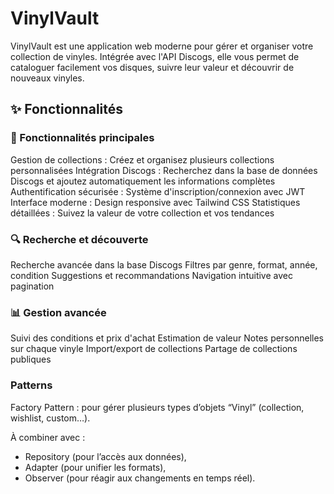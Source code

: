 # VinylVault

VinylVault est une application web moderne pour gérer et organiser votre collection de vinyles. Intégrée avec l'API Discogs, elle vous permet de cataloguer facilement vos disques, suivre leur valeur et découvrir de nouveaux vinyles.

## ✨ Fonctionnalités

### 🎯 Fonctionnalités principales

Gestion de collections : Créez et organisez plusieurs collections personnalisées
Intégration Discogs : Recherchez dans la base de données Discogs et ajoutez automatiquement les informations complètes
Authentification sécurisée : Système d'inscription/connexion avec JWT
Interface moderne : Design responsive avec Tailwind CSS
Statistiques détaillées : Suivez la valeur de votre collection et vos tendances

### 🔍 Recherche et découverte

Recherche avancée dans la base Discogs
Filtres par genre, format, année, condition
Suggestions et recommandations
Navigation intuitive avec pagination

### 📊 Gestion avancée

Suivi des conditions et prix d'achat
Estimation de valeur
Notes personnelles sur chaque vinyle
Import/export de collections
Partage de collections publiques

### Patterns

Factory Pattern : pour gérer plusieurs types d’objets “Vinyl” (collection, wishlist, custom…).

À combiner avec :

- Repository (pour l’accès aux données),
- Adapter (pour unifier les formats),
- Observer (pour réagir aux changements en temps réel).
